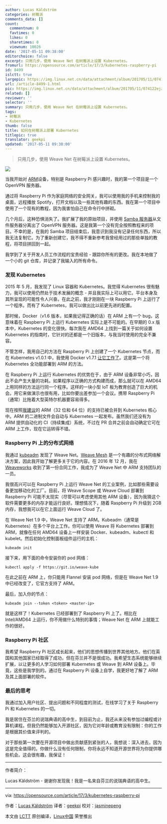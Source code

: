 ```yaml
---
author: Lucas Käldström
categories: 树莓派
comments_data: []
count:
  commentnum: 0
  favtimes: 0
  likes: 0
  sharetimes: 0
  viewnum: 10026
date: '2017-05-11 09:38:00'
editorchoice: false
excerpt: 只用几步，使用 Weave Net 在树莓派上设置 Kubernetes。
fromurl: https://opensource.com/article/17/3/kubernetes-raspberry-pi
id: 8499
islctt: true
largepic: https://img.linux.net.cn/data/attachment/album/201705/11/074122ejzzylj8pllnflw8.jpg
url: /article-8499-1.html
pic: https://img.linux.net.cn/data/attachment/album/201705/11/074122ejzzylj8pllnflw8.jpg.thumb.jpg
related: []
reviewer: ''
selector: ''
summary: 只用几步，使用 Weave Net 在树莓派上设置 Kubernetes。
tags:
- 树莓派
- Kubernetes
thumb: false
title: 如何在树莓派上部署 Kubernetes
titlepic: true
translator: geekpi
updated: '2017-05-11 09:38:00'
---
```



> 
> 只用几步，使用 Weave Net 在树莓派上设置 Kubernetes。
> 
> 
> 


![](https://img.linux.net.cn/data/attachment/album/201705/11/074122ejzzylj8pllnflw8.jpg)


当我开始对 [ARM](https://en.wikipedia.org/wiki/ARM_architecture)设备，特别是 Raspberry Pi 感兴趣时，我的第一个项目是一个 OpenVPN 服务器。


通过将 Raspberry Pi 作为家庭网络的安全网关，我可以使用我的手机来控制我的桌面，远程播放 Spotify，打开文档以及一些其他有趣的东西。我在第一个项目中使用了一个现有的教程，因为我害怕自己在命令行中拼砌。


几个月后，这种恐惧消失了。我扩展了我的原始项目，并使用 [Samba 服务器](https://www.samba.org/samba/what_is_samba.html)从文件服务器分离出了 OpenVPN 服务器。这是我第一个没有完全按照教程来的项目。不幸的是，在我的 Samba 项目结束后，我意识到我没有记录任何东西，所以我无法复制它。为了重新创建它，我不得不重新参考我曾经用过的那些单独的教程，将项目拼回到一起。


我学到了关于开发人员工作流程的宝贵经验 - 跟踪你所有的更改。我在本地做了一个小的 git 仓库，并记录了我输入的所有命令。


### 发现 Kubernetes


2015 年 5 月，我发现了 Linux 容器和 Kubernetes。我觉得 Kubernetes 很有魅力，我可以使用仍然处于技术发展的概念 - 并且我实际上可以用它。平台本身及其所呈现的可能性令人兴奋。在此之前，我才刚刚在一块 Raspberry Pi 上运行了一个程序。而有了 Kubernetes，我可以做出比以前更先进的配置。


那时候，Docker（v1.6 版本，如果我记得正确的话）在 ARM 上有一个 bug，这意味着在 Raspberry Pi 上运行 Kubernetes 实际上是不可能的。在早期的 0.x 版本中，Kubernetes 的变化很快。每次我在 AMD64 上找到一篇关于如何设置 Kubernetes 的指南时，它针对的还都是一个旧版本，与我当时使用的完全不兼容。


不管怎样，我用自己的方法在 Raspberry Pi 上创建了一个 Kubernetes 节点，而在 Kubernetes v1.0.1 中，我使用 Docker v1.7.1 [让它工作了](https://github.com/luxas/kubernetes-on-arm)。这是第一个将 Kubernetes 全功能部署到 ARM 的方法。


在 Raspberry Pi 上运行 Kubernetes 的优势在于，由于 ARM 设备非常小巧，因此不会产生大量的功耗。如果程序以正确的方式构建而成，那么就可以在 AMD64 上用同样的方法运行同一个程序。这样的一块小型 IoT 板为教育创造了巨大的机会。用它来做演示也很有用，比如你要出差参加一个会议。携带 Raspberry Pi （通常）比拖着大型英特尔机器要容易得多。


现在按照[我建议](https://github.com/kubernetes/community/blob/master/contributors/design-proposals/multi-platform.md)的 ARM（32 位和 64 位）的支持已被合并到 Kubernetes 核心中。ARM 的二进制文件会自动与 Kubernetes 一起发布。虽然我们还没有为 ARM 提供自动化的 CI（持续集成）系统，不过在 PR 合并之前会自动确定它可在 ARM 上工作，现在它运转得不错。


### Raspberry Pi 上的分布式网络


我通过 [kubeadm](https://kubernetes.io/docs/getting-started-guides/kubeadm/) 发现了 Weave Net。[Weave Mesh](https://github.com/weaveworks/mesh) 是一个有趣的分布式网络解决方案，因此我开始了解更多关于它的内容。在 2016 年 12 月，我在 [Weaveworks](https://www.weave.works/) 收到了第一份合同工作，我成为了 Weave Net 中 ARM 支持团队的一员。


我很高兴可以在 Raspberry Pi 上运行 Weave Net 的工业案例，比如那些需要设备更加移动化的工厂。目前，将 Weave Scope 或 Weave Cloud 部署到 Raspberry Pi 可能不太现实（尽管可以考虑使用其他 ARM 设备），因为我猜这个软件需要更多的内存才能运行良好。理想情况下，随着 Raspberry Pi 升级到 2GB 内存，我想我可以在它上面运行 Weave Cloud 了。


在 Weave Net 1.9 中，Weave Net 支持了 ARM。Kubeadm（通常是 Kubernetes）在多个平台上工作。你可以使用 Weave 将 Kubernetes 部署到 ARM，就像在任何 AMD64 设备上一样安装 Docker、kubeadm、kubectl 和 kubelet。然后初始化控制面板组件运行的主机：



```
kubeadm init

```

接下来，用下面的命令安装你的 pod 网络：



```
kubectl apply -f https://git.io/weave-kube

```

在此之前在 ARM 上，你只能用 Flannel 安装 pod 网络，但是在 Weave Net 1.9 中已经改变了，它官方支持了 ARM。


最后，加入你的节点：



```
kubeadm join --token <token> <master-ip>

```

就是这样了！Kubernetes 已经部署到了 Raspberry Pi 上了。相比在 Intel/AMD64 上运行，你不用做什么特别的事情；Weave Net 在 ARM 上就能工作的很好。


### Raspberry Pi 社区


我希望 Raspberry Pi 社区成长起来，他们的思想传播到世界其他地方。他们在英国和其他国家已经取得了成功，但在芬兰并不是很成功。我希望生态系统能够继续扩展，以让更多的人学习如何部署 Kubernetes 或 Weave 到 ARM 设备上。毕竟，这些是我学到的。通过在 Raspberry Pi 设备上自学，我更好地了解了 ARM 及其上面部署的软件。


### 最后的思考


我通过加入用户社区、提出问题和不同程度的测试，在线学习了关于 Raspberry Pi 和 Kubernetes 的一切。


我是居住在芬兰的说瑞典语的高中生，到目前为止，我还从来没有参加过编程或计算机课程。但我仍然能够加入开源社区，因为它对年龄或教育没有限制：你的工作是根据其价值来评判的。


对于那些第一次要在开源项目中做出贡献感到紧张的人，我想说：深入进去，因为这是完全值得的。你做什么没有任何限制，你将永远不知道开源世界将为你提供哪些机会。这会很有趣，我保证！




---


作者简介：


Lucas Käldström - 谢谢你发现我！我是一名来自芬兰的说瑞典语的高中生。




---


via: <https://opensource.com/article/17/3/kubernetes-raspberry-pi>


作者：[Lucas Käldström](https://opensource.com/users/luxas) 译者：[geekpi](https://github.com/geekpi) 校对：[jasminepeng](https://github.com/jasminepeng)


本文由 [LCTT](https://github.com/LCTT/TranslateProject) 原创编译，[Linux中国](https://linux.cn/) 荣誉推出